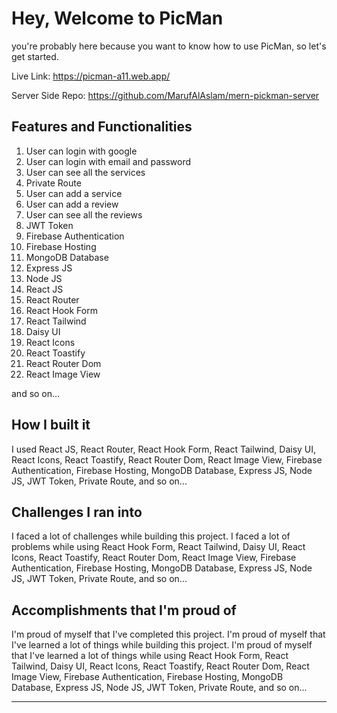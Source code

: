 # Hey, Welcome to PicMan 

you're probably here because you want to know how to use PicMan, so let's get started.

Live Link: https://picman-a11.web.app/

Server Side Repo: https://github.com/MarufAlAslam/mern-pickman-server



## Features and Functionalities
1. User can login with google
2. User can login with email and password
3. User can see all the services
4. Private Route
5. User can add a service
6. User can add a review
7. User can see all the reviews
8. JWT Token
9. Firebase Authentication
10. Firebase Hosting
11. MongoDB Database
12. Express JS
13. Node JS
14. React JS
15. React Router
16. React Hook Form
17. React Tailwind
18. Daisy UI
19. React Icons
20. React Toastify
21. React Router Dom
22. React Image View

and so on...


## How I built it

I used React JS, React Router, React Hook Form, React Tailwind, Daisy UI, React Icons, React Toastify, React Router Dom, React Image View, Firebase Authentication, Firebase Hosting, MongoDB Database, Express JS, Node JS, JWT Token, Private Route, and so on...

## Challenges I ran into

I faced a lot of challenges while building this project. I faced a lot of problems while using React Hook Form, React Tailwind, Daisy UI, React Icons, React Toastify, React Router Dom, React Image View, Firebase Authentication, Firebase Hosting, MongoDB Database, Express JS, Node JS, JWT Token, Private Route, and so on...

## Accomplishments that I'm proud of

I'm proud of myself that I've completed this project. I'm proud of myself that I've learned a lot of things while building this project. I'm proud of myself that I've learned a lot of things while using React Hook Form, React Tailwind, Daisy UI, React Icons, React Toastify, React Router Dom, React Image View, Firebase Authentication, Firebase Hosting, MongoDB Database, Express JS, Node JS, JWT Token, Private Route, and so on...

---
